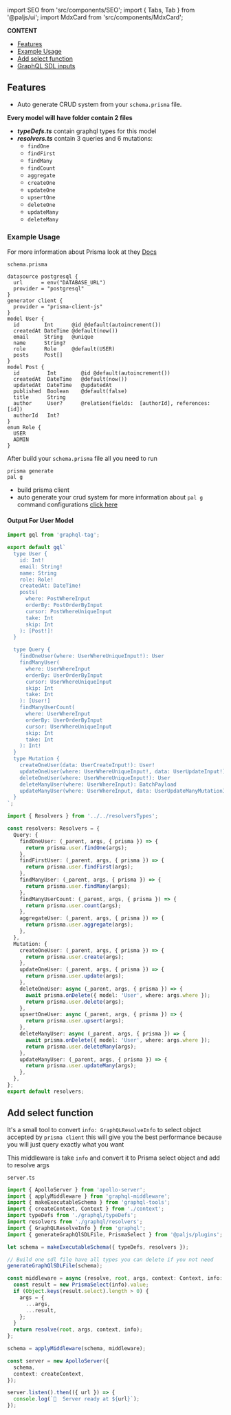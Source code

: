 import SEO from 'src/components/SEO';
import { Tabs, Tab } from '@paljs/ui';
import MdxCard from 'src/components/MdxCard';

<SEO title="SDL first" />

<MdxCard>

**CONTENT**

- [Features](#features)
- [Example Usage](#example-usage)
- [Add select function](#add-select-function)
- [GraphQL SDL inputs](/plugins/sdl-inputs)

</MdxCard>

<MdxCard>

## Features

- Auto generate CRUD system from your `schema.prisma` file.

**Every model will have folder contain 2 files**

- **_typeDefs.ts_** contain graphql types for this model
- **_resolvers.ts_** contain 3 queries and 6 mutations:
  - `findOne`
  - `findFirst`
  - `findMany`
  - `findCount`
  - `aggregate`
  - `createOne`
  - `updateOne`
  - `upsertOne`
  - `deleteOne`
  - `updateMany`
  - `deleteMany`

</MdxCard>

<MdxCard>

### Example Usage

For more information about Prisma look at they [Docs](https://www.prisma.io/docs)

`schema.prisma`

```prisma
datasource postgresql {
  url      = env("DATABASE_URL")
  provider = "postgresql"
}
generator client {
  provider = "prisma-client-js"
}
model User {
  id        Int      @id @default(autoincrement())
  createdAt DateTime @default(now())
  email     String   @unique
  name      String?
  role      Role     @default(USER)
  posts     Post[]
}
model Post {
  id         Int        @id @default(autoincrement())
  createdAt  DateTime   @default(now())
  updatedAt  DateTime   @updatedAt
  published  Boolean    @default(false)
  title      String
  author     User?      @relation(fields:  [authorId], references: [id])
  authorId   Int?
}
enum Role {
  USER
  ADMIN
}
```

After build your `schema.prisma` file all you need to run

```shell
prisma generate
pal g
```

- build prisma client
- auto generate your crud system for more information about `pal g` command configurations [click here](/cli/generator)

#### Output For User Model

<Tabs>
<Tab title="typeDefs.ts">

```ts
import gql from 'graphql-tag';

export default gql`
  type User {
    id: Int!
    email: String!
    name: String
    role: Role!
    createdAt: DateTime!
    posts(
      where: PostWhereInput
      orderBy: PostOrderByInput
      cursor: PostWhereUniqueInput
      take: Int
      skip: Int
    ): [Post!]!
  }

  type Query {
    findOneUser(where: UserWhereUniqueInput!): User
    findManyUser(
      where: UserWhereInput
      orderBy: UserOrderByInput
      cursor: UserWhereUniqueInput
      skip: Int
      take: Int
    ): [User!]
    findManyUserCount(
      where: UserWhereInput
      orderBy: UserOrderByInput
      cursor: UserWhereUniqueInput
      skip: Int
      take: Int
    ): Int!
  }
  type Mutation {
    createOneUser(data: UserCreateInput!): User!
    updateOneUser(where: UserWhereUniqueInput!, data: UserUpdateInput!): User!
    deleteOneUser(where: UserWhereUniqueInput!): User
    deleteManyUser(where: UserWhereInput): BatchPayload
    updateManyUser(where: UserWhereInput, data: UserUpdateManyMutationInput): BatchPayload
  }
`;
```

</Tab>
<Tab title="resolvers.ts">

```ts
import { Resolvers } from '../../resolversTypes';

const resolvers: Resolvers = {
  Query: {
    findOneUser: (_parent, args, { prisma }) => {
      return prisma.user.findOne(args);
    },
    findFirstUser: (_parent, args, { prisma }) => {
      return prisma.user.findFirst(args);
    },
    findManyUser: (_parent, args, { prisma }) => {
      return prisma.user.findMany(args);
    },
    findManyUserCount: (_parent, args, { prisma }) => {
      return prisma.user.count(args);
    },
    aggregateUser: (_parent, args, { prisma }) => {
      return prisma.user.aggregate(args);
    },
  },
  Mutation: {
    createOneUser: (_parent, args, { prisma }) => {
      return prisma.user.create(args);
    },
    updateOneUser: (_parent, args, { prisma }) => {
      return prisma.user.update(args);
    },
    deleteOneUser: async (_parent, args, { prisma }) => {
      await prisma.onDelete({ model: 'User', where: args.where });
      return prisma.user.delete(args);
    },
    upsertOneUser: async (_parent, args, { prisma }) => {
      return prisma.user.upsert(args);
    },
    deleteManyUser: async (_parent, args, { prisma }) => {
      await prisma.onDelete({ model: 'User', where: args.where });
      return prisma.user.deleteMany(args);
    },
    updateManyUser: (_parent, args, { prisma }) => {
      return prisma.user.updateMany(args);
    },
  },
};
export default resolvers;
```

</Tab>
</Tabs>

## Add select function

It's a small tool to convert `info: GraphQLResolveInfo` to select object accepted by `prisma client` this will give you the best performance because you will just query exactly what you want

This middleware is take `info` and convert it to Prisma select object and add to resolve args

`server.ts`

```ts
import { ApolloServer } from 'apollo-server';
import { applyMiddleware } from 'graphql-middleware';
import { makeExecutableSchema } from 'graphql-tools';
import { createContext, Context } from './context';
import typeDefs from './graphql/typeDefs';
import resolvers from './graphql/resolvers';
import { GraphQLResolveInfo } from 'graphql';
import { generateGraphQlSDLFile, PrismaSelect } from '@paljs/plugins';

let schema = makeExecutableSchema({ typeDefs, resolvers });

// Build one sdl file have all types you can delete if you not need
generateGraphQlSDLFile(schema);

const middleware = async (resolve, root, args, context: Context, info: GraphQLResolveInfo) => {
  const result = new PrismaSelect(info).value;
  if (Object.keys(result.select).length > 0) {
    args = {
      ...args,
      ...result,
    };
  }
  return resolve(root, args, context, info);
};

schema = applyMiddleware(schema, middleware);

const server = new ApolloServer({
  schema,
  context: createContext,
});

server.listen().then(({ url }) => {
  console.log(`🚀  Server ready at ${url}`);
});
```

</MdxCard>
